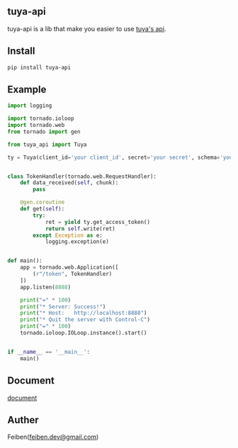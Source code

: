 ## tuya-api

tuya-api is a lib that make you easier to use [tuya's api](https://docs.tuya.com/cn/openapi/index.html).


## Install

```bash
pip install tuya-api
```

## Example

```python
import logging

import tornado.ioloop
import tornado.web
from tornado import gen

from tuya_api import Tuya

ty = Tuya(client_id='your client_id', secret='your secret', schema='you schema')


class TokenHandler(tornado.web.RequestHandler):
    def data_received(self, chunk):
        pass

    @gen.coroutine
    def get(self):
        try:
            ret = yield ty.get_access_token()
            return self.write(ret)
        except Exception as e:
            logging.exception(e)


def main():
    app = tornado.web.Application([
        (r"/token", TokenHandler)
    ])
    app.listen(8888)

    print("=" * 100)
    print("* Server: Success!")
    print("* Host:   http://localhost:8888")
    print("* Quit the server with Control-C")
    print("=" * 100)
    tornado.ioloop.IOLoop.instance().start()


if __name__ == '__main__':
    main()
``` 

## Document

[document](https://github.com/AD-feiben/tuya_api/blob/master/doc.md)

## Auther

Feiben(feiben.dev@gmail.com)